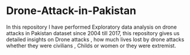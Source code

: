 # Drone-Attack-in-Pakistan
In this repository I have performed Exploratory data analysis on drone attacks in Pakistan dataset since 2004 till 2017, this repository gives us detailed insights on Drone attacks , how much lives lost by drone attacks whether  they were civilians , Childs or women or they were extremist.
